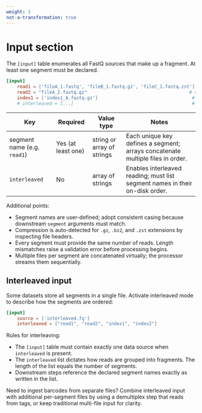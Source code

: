 ```yaml
---
weight: 3
not-a-transformation: true
---
```


# Input section

The `[input]` table enumerates all FastQ sources that make up a fragment. At least one segment must be declared.

```toml
[input]
    read1 = ['fileA_1.fastq', 'fileB_1.fastq.gz', 'fileC_1.fastq.zst'] # required: one or more paths
    read2 = "fileA_2.fastq.gz"                                      # optional
    index1 = ['index1_A.fastq.gz']                                   # optional
    # interleaved = [...]                                            # optional, see below
```

| Key         | Required | Value type       | Notes |
|-------------|----------|------------------|-------|
| segment name (e.g. `read1`) | Yes (at least one) | string or array of strings | Each unique key defines a segment; arrays concatenate multiple files in order. |
| `interleaved` | No | array of strings | Enables interleaved reading; must list segment names in their on-disk order. |

Additional points:

- Segment names are user-defined; adopt consistent casing because downstream `segment` arguments must match.
- Compression is auto-detected for `.gz`, `.bz2`, and `.zst` extensions by inspecting file headers.
- Every segment must provide the same number of reads. Length mismatches raise a validation error before processing begins.
- Multiple files per segment are concatenated virtually; the processor streams them sequentially.

## Interleaved input

Some datasets store all segments in a single file. Activate interleaved mode to describe how the segments are ordered:

```toml
[input]
    source = ['interleaved.fq']
    interleaved = ["read1", "read2", "index1", "index2"]
```

Rules for interleaving:

- The `[input]` table must contain exactly one data source when `interleaved` is present.
- The `interleaved` list dictates how reads are grouped into fragments. The length of the list equals the number of segments.
- Downstream steps reference the declared segment names exactly as written in the list.

Need to ingest barcodes from separate files? Combine interleaved input with additional per-segment files by using a demultiplex step that reads from tags, or keep traditional multi-file input for clarity.
